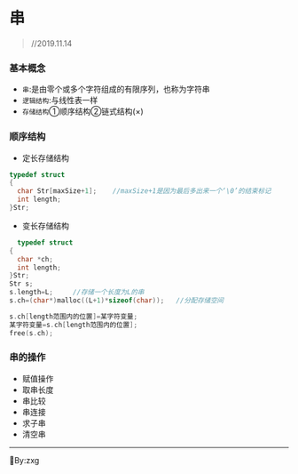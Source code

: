 # 串  
> //2019.11.14  
### 基本概念  
- `串`:是由零个或多个字符组成的有限序列，也称为字符串  
- `逻辑结构`:与线性表一样  
- `存储结构`①顺序结构②链式结构(×)  
### 顺序结构  
- 定长存储结构  
```c
typedef struct
{
  char Str[maxSize+1];    //maxSize+1是因为最后多出来一个‘\0’的结束标记
  int length;
}Str;
```
- 变长存储结构  
```c
  typedef struct
{
  char *ch;
  int length;
}Str;
Str s;
s.length=L;     //存储一个长度为L的串
s.ch=(char*)malloc((L+1)*sizeof(char));   //分配存储空间

s.ch[length范围内的位置]=某字符变量;
某字符变量=s.ch[length范围内的位置];
free(s.ch);
```
### 串的操作  
- 赋值操作  
- 取串长度  
- 串比较  
- 串连接  
- 求子串  
- 清空串  
---
:bookmark:By:zxg  
